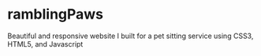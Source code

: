 # ramblingPaws
Beautiful and responsive website I built for a pet sitting service using CSS3, HTML5, and Javascript
